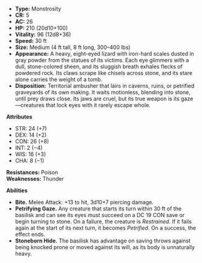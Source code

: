 - **Type:** Monstrosity
- **CR:** 5
- **AC:** 26
- **HP:** 210 (20d10+100)
- **Vitality:** 96 (12d8+36)
- **Speed:** 30 ft
- **Size:** Medium (4 ft tall, 8 ft long, 300–400 lbs)
- **Appearance:** A heavy, eight-eyed lizard with iron-hard scales dusted in gray powder from the statues of its victims. Each eye glimmers with a dull, stone-colored sheen, and its sluggish breath exhales flecks of powdered rock. Its claws scrape like chisels across stone, and its stare alone carries the weight of a tomb.
- **Disposition:** Territorial ambusher that lairs in caverns, ruins, or petrified graveyards of its own making. It waits motionless, blending into stone, until prey draws close. Its jaws are cruel, but its true weapon is its gaze—creatures that lock eyes with it rarely escape whole.

**Attributes**
- STR: 24 (+7)
- DEX: 14 (+2)
- CON: 26 (+8)
- INT: 2 (−4)
- WIS: 16 (+3)
- CHA: 8 (−1)

**Resistances:** Poison  
**Weaknesses:** Thunder

**Abilities**
- **Bite.** Melee Attack: +13 to hit, 3d10+7 piercing damage.
- **Petrifying Gaze.** Any creature that starts its turn within 30 ft of the basilisk and can see its eyes must succeed on a DC 19 CON save or begin turning to stone. On a failure, the creature is _Restrained_. If it fails again at the start of its next turn, it becomes _Petrified_. On a success, the effect ends.
- **Stoneborn Hide.** The basilisk has advantage on saving throws against being knocked prone or moved against its will, as its body is unnaturally heavy.
